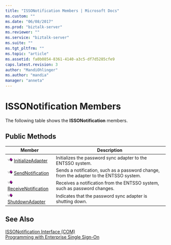 ```yaml
---
title: "ISSONotification Members | Microsoft Docs"
ms.custom: ""
ms.date: "06/08/2017"
ms.prod: "biztalk-server"
ms.reviewer: ""
ms.service: "biztalk-server"
ms.suite: ""
ms.tgt_pltfrm: ""
ms.topic: "article"
ms.assetid: fa0b0854-8361-4140-a3c5-df7d5285cfe9
caps.latest.revision: 3
author: "MandiOhlinger"
ms.author: "mandia"
manager: "anneta"
---
```

# ISSONotification Members
The following table shows the **ISSONotification** members.  
  
## Public Methods  
  
|Member|Description|  
|------------|-----------------|  
|![](../core/media/pubmethod.gif "pubmethod") [InitializeAdapter](../core/issonotification-initializeadapter-method.md)|Initializes the password sync adapter to the ENTSSO system.|  
|![](../core/media/pubmethod.gif "pubmethod") [SendNotification](../core/issonotification-sendnotification-method.md)|Sends a notification, such as a password change, from the adapter to the ENTSSO system.|  
|![](../core/media/pubmethod.gif "pubmethod") [ReceiveNotification](../core/issonotification-receivenotification-method.md)|Receives a notification from the ENTSSO system, such as password changes.|  
|![](../core/media/pubmethod.gif "pubmethod") [ShutdownAdapter](../core/issonotification-shutdownadapter-method.md)|Indicates that the password sync adapter is shutting down.|  
  
## See Also  
 [ISSONotification Interface (COM)](../core/issonotification-interface-com.md)   
 [Programming with Enterprise Single Sign-On](../core/programming-with-enterprise-single-sign-on.md)